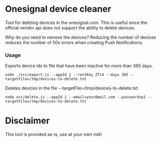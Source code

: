 # Onesignal device cleaner
Tool for deleting devices in the onesignal.com. This is useful since the official vendor api does not support the ability to delete devices. 

Why do you need to remove the devices?
Reducing the number of devices reduces the number of 50x errors when creating Push Notifications.

### Usage
Exports device ids to file that have been inactive for more than 365 days.

```
node ./src/export.js --appId 1 --restKey ZTc4 --days 365 --targetFile=/tmp/devices-to-delete.txt
```

Deletes devices in the file --targetFile=/tmp/devices-to-delete.txt

```
node src/delete.js --appId 1 --email=your@mail.com --password=p1 --targetFile=/tmp/devices-to-delete.txt
```

# Disclaimer
This tool is provided as-is, use at your own risk!
